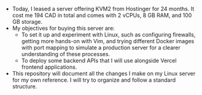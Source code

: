 - Today, I leased a server offering KVM2 from Hostinger for 24 months. It cost me 194 CAD in total and comes with 2 vCPUs, 8 GB RAM, and 100 GB storage.
- My objectives for buying this server are:
    - To set it up and experiment with Linux, such as configuring firewalls, getting more hands-on with Vim, and trying different Docker images with port mapping to simulate a production server for a clearer understanding of these processes.
    - To deploy some backend APIs that I will use alongside Vercel frontend applications.
- This repository will document all the changes I make on my Linux server for my own reference. I will try to organize and follow a standard structure.
